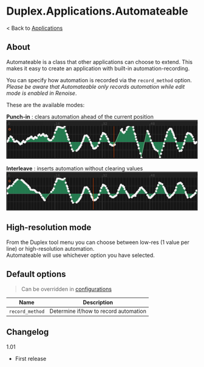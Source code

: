 # Duplex.Applications.Automateable

< Back to [Applications](../Applications.md)

## About 

Automateable is a class that other applications can choose to extend. This makes it easy to create an application with built-in automation-recording.


You can specify how automation is recorded via the `record_method` option. 
_Please be aware that Automateable only records automation while edit mode is enabled in Renoise_. 

These are the available modes:

**Punch-in** : clears automation ahead of the current position  
![automation_mode_interleave](../Images/automation_mode_punch_in.gif)  

**Interleave** : inserts automation without clearing values  
![automation_mode_interleave](../Images/automation_mode_interleave.gif)  


## High-resolution mode

From the Duplex tool menu you can choose between low-res (1 value per line) or high-resolution automation.  
Automateable will use whichever option you have selected. 

## Default options

> Can be overridden in [configurations](../Configurations.md)

| Name          | Description   |
| ------------- |---------------|  
|`record_method`|Determine if/how to record automation|  


## Changelog

1.01
- First release